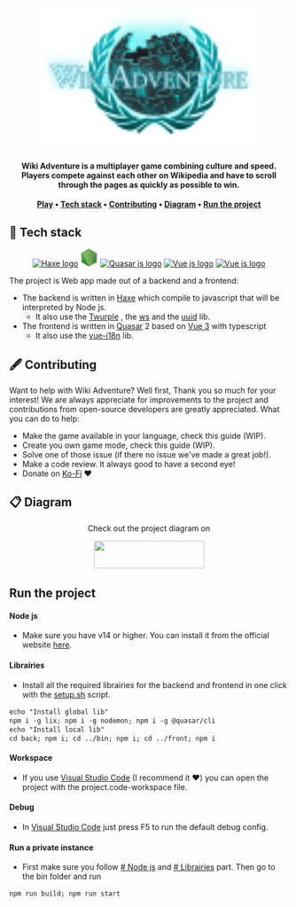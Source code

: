 <h1 align="center">
	<a href="https://wikiadventu.re"><img width=402 height=250 src="front/public/svg/openGraph.svg" alt="Wiki Adventure"/></a>
</h1>

<h4 align="center">
	Wiki Adventure is a multiplayer game combining culture and speed. Players compete against each other on Wikipedia and have to scroll through the pages as quickly as possible to win.
</h4>

<p align="center">
	<strong>
		<a href="https://wikiadventu.re">Play</a>
		•
		<a href="#-tech-stack">Tech stack</a>
		•
		<a href="#%EF%B8%8F-contributing">Contributing</a>
		•
		<a href="#-diagram">Diagram</a>
		•
		<a href="#run-the-project">Run the project</a>
	</strong>
</p>


## 🚀 Tech stack

<p align="center">
	<a href="https://haxe.org"><img width=32 height=32 src="https://haxe.org/img/haxe-logo.svg" alt="Haxe logo"></a>
    <a href="https://nodejs.org"><img width=32 height=32 src="https://raw.githubusercontent.com/github/explore/80688e429a7d4ef2fca1e82350fe8e3517d3494d/topics/nodejs/nodejs.png" alt="Node js logo"></a> 
    <a href="https://quasar.dev"><img width=32 height=32 src="https://cdn.quasar.dev/logo-v2/svg/logo.svg" alt="Quasar js logo"></a>  
    <a href="https://v3.vuejs.org"><img width=32 height=32 src="https://v3.vuejs.org/logo.png" alt="Vue js logo"></a>  
    <a href="https://vue-i18n.intlify.dev"><img width=36.57 height=32 src="https://vue-i18n.intlify.dev/vue-i18n-logo.png" alt="Vue js logo"></a>
</p>
The project is Web app made out of a backend and a frontend:

- The backend is written in [Haxe](https://haxe.org) which compile to javascript that will be interpreted by Node js.
    - It also use the [Twurple](https://github.com/twurple/twurple) , the [ws](https://github.com/websockets/ws) and the [uuid](https://github.com/uuidjs/uuid) lib.
- The frontend is written in [Quasar](https://quasar.dev) 2 based on [Vue 3](https://v3.vuejs.org) with typescript
    - It also use the [vue-i18n](https://vue-i18n.intlify.dev) lib.

## 🖋️ Contributing

Want to help with Wiki Adventure? Well first, Thank you so much for your interest! We are always appreciate for improvements to the project and contributions from open-source developers are greatly appreciated.
What you can do to help:
- Make the game available in your language, check this guide (WIP).
- Create you own game mode, check this guide (WIP).
- Solve one of those issue (if there no issue we've made a great job!).
- Make a code review. It always good to have a second eye!
- Donate on [Ko-Fi](https://ko-fi.com/sacramentix) ❤️

## 📋 Diagram
<p align="center">Check out the project diagram on</p>
<p align="center"><a href="https://app.diagrams.net/#HSacramentix%2FWikiAdventure%2FQuasar-V2%2Fback%2FAppDiagram.drawio.svg" title="Draw io logo"><img width=199 height=50 src="https://drawio-app.com/wp-content/uploads/2020/11/drawio_logo_RGB_dark_mini_199x50px.png" /></a></p>

## Run the project

#### Node js
- Make sure you have v14 or higher. You can install it from the official website [here](https://nodejs.org).
#### Librairies
- Install all the required librairies for the backend and frontend in one click with the [setup.sh](/setup.sh) script.
```
echo "Install global lib"
npm i -g lix; npm i -g nodemon; npm i -g @quasar/cli
echo "Install local lib"
cd back; npm i; cd ../bin; npm i; cd ../front; npm i
```
#### Workspace
- If you use [Visual Studio Code](https://code.visualstudio.com) (I recommend it ❤️) you can open the project with the project.code-workspace file.
#### Debug
- In [Visual Studio Code](https://code.visualstudio.com) just press F5 to run the default debug config.
#### Run a private instance
- First make sure you follow [# Node js](#node-js) and [# Librairies](#librairies) part. Then go to the bin folder and run 
```
npm run build; npm run start
``` 
